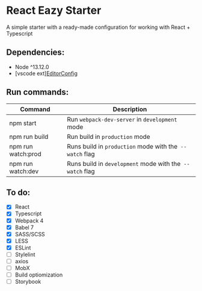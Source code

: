 # React Eazy Starter
A simple starter with a ready-made configuration for working with React + Typescript

## Dependencies:
* Node ^13.12.0
* [vscode ext][EditorConfig](https://marketplace.visualstudio.com/items?itemName=EditorConfig.EditorConfig)

## Run commands: 
Command | Description
| ------------------ | -------------------------------------------------------- |
| npm start          | Run `webpack-dev-server` in `development` mode           |
| npm run build      | Run build in `production` mode                           |
| npm run watch:prod | Runs build in `production` mode with the` --watch` flag  |
| npm run watch:dev  | Runs build in `development` mode with the` --watch` flag |

## To do:
- [x] React
- [x] Typescript
- [x] Webpack 4
- [x] Babel 7
- [x] SASS/SCSS
- [x] LESS
- [x] ESLint
- [ ] Stylelint
- [ ] axios
- [ ] MobX
- [ ] Build optiomization
- [ ] Storybook
